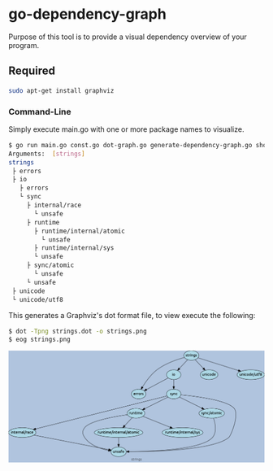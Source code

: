 # go-dependency-graph

Purpose of this tool is to provide a visual dependency overview of your program.

## Required

```sh
sudo apt-get install graphviz
```
### Command-Line

Simply execute main.go with one or more package names to visualize.

```sh
$ go run main.go const.go dot-graph.go generate-dependency-graph.go show-dependency-tree.go dot-template.go -show-std=true strings
Arguments:  [strings]
strings
 ├ errors
 ├ io
   ├ errors
   └ sync
     ├ internal/race
       └ unsafe
     ├ runtime
       ├ runtime/internal/atomic
         └ unsafe
       ├ runtime/internal/sys
       └ unsafe
     ├ sync/atomic
       └ unsafe
     └ unsafe
 ├ unicode
 └ unicode/utf8
```

This generates a Graphviz's dot format file, to view execute the following: 
```sh
$ dot -Tpng strings.dot -o strings.png
$ eog strings.png
```

![picture](screenshot/strings.png)